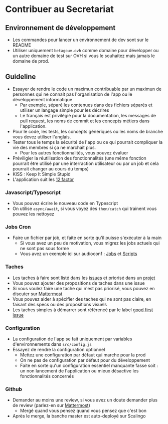 # Contribuer au Secretariat

## Environnement de développement
- Les commandes pour lancer un environnement de dev sont sur le README
- Utiliser uniquement `betagouv.ovh` comme domaine pour développer ou un autre domaine de test sur OVH si vous le souhaitez mais jamais le domaine de prod.

## Guideline
- Essayer de rendre le code un maximun contribuable par un maximun de personnes qui ne connait pas l'organisation de l'app ou le développement informatique
   - Par exemple, séparé les contenues dans des fichiers séparés et utiliser un langage simple pour les décrires
   - Le français est privilégié pour la documentation, les messages de pull request, les noms de commit et les concepts métiers dans l'application.
- Pour le code, les tests, les concepts génériques ou les noms de branche vous devez utiliser l'anglais.
- Tester tous le temps la sécurité de l'app ou ce qui pourrait compliquer la vie des membres si ça ne marchait plus. 
   - Pour les autres fonctionnalités, vous pouvez évaluer 
- Préviligier la réutilisation des fonctionnalités (une même fonction pourrait être utilisé par une interraction utilisateur ou par un job et cela pourrait changer au cours du temps)
- KISS : Keep It Simple Stupid
- L'application suit les [12 factor](https://12factor.net/)

### Javascript/Typescript
- Vous pouvez écrire le nouveau code en Typescript
- On utilise `async/await`, si vous voyez des `then/catch` qui trainent vous pouvez les nettoyez


### Jobs Cron
- Faire un fichier par job, et faite en sorte qu'il puisse s'exécuter à la main
    - Si vous avez un peu de motivation, vous migrez les jobs actuels qui ne sont pas sous forme
    - Vous avez un exemple ici sur audioconf : [Jobs](https://github.com/betagouv/audioconf/tree/main/jobs) et [Scripts](https://github.com/betagouv/audioconf/tree/main/scripts)

### Taches
- Les taches à faire sont listé dans les [issues](https://github.com/betagouv/secretariat/issues) et priorisé dans un [projet](https://github.com/betagouv/secretariat/projects/2)
- Vous pouvez ajouter des propositions de taches dans une issue
- Si vous voulez faire une tache qui n'est pas priorisé, vous pouvez en discuter sur [Mattermost](https://mattermost.incubateur.net/betagouv/channels/betagouv-application-secretariat-incubateur-net)
- Vous pouvez aider à spécifier des taches qui ne sont pas claire, en faisant des specs ou des propositions visuels 
- Les taches simples à démarrer sont référencé par le label [good first issue](https://github.com/betagouv/secretariat/issues?q=is%3Aissue+is%3Aopen+label%3A%22good+first+issue%22)

### Configuration
- La configuration de l'app se fait uniquement par variables d'environnements dans `src/config.js`
- Essayez de rendre la configuration optionnel 
    - Mettez une configuration par défaut qui marche pour la prod
    - On ne pas de configuration par défaut pour du développement
    - Faite en sorte qu'un configuration essentiel manquante fasse soit : un non lancement de l'application ou mieux désactive les fonctionnalités concernés

### Github
- Demander au moins une review, si vous avez un doute demander plus de review (parlez-en sur [Mattermost](https://mattermost.incubateur.net/betagouv/channels/betagouv-application-secretariat-incubateur-net)) 
   - Mergé quand vous pensez quand vous pensez que c'est bon
- Après le merge, la banche master est auto-deployé sur Scalingo
